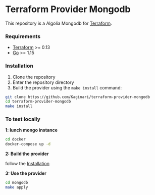 # Terraform Provider Mongodb

This repository is a Algolia Mongodb for [Terraform](https://www.terraform.io).

### Requirements

- [Terraform](https://www.terraform.io/downloads.html) >= 0.13
- [Go](https://golang.org/doc/install) >= 1.15

### Installation

1. Clone the repository
1. Enter the repository directory
1. Build the provider using the `make install` command:

````bash
git clone https://github.com/Kaginari/terraform-provider-mongodb
cd terraform-provider-mongodb
make install
````

### To test locally 

**1: lunch mongo instance**
````bash
cd docker
docker-compose up -d
````
**2: Build the provider**

follow the [Installation](#Installation)

**3: Use the provider**

````bash
cd mongodb
make apply
````